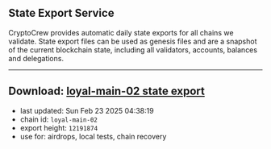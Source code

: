 ## State Export Service
CryptoCrew provides automatic daily state exports for all chains we validate. State export files can be used as genesis files and are a snapshot of the current blockchain state, including all validators, accounts, balances and delegations.

---
**Download: [loyal-main-02 state export](https://dl-eu2.ccvalidators.com/SERVICE/loyal/loyal-main-02_export_12191874.json)**
---

- last updated: Sun Feb 23 2025 04:38:19
- chain id: `loyal-main-02`
- export height: `12191874`
- use for: airdrops, local tests, chain recovery
